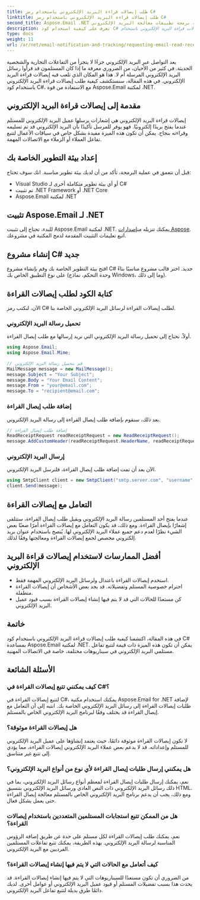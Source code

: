 ```yaml
---
title: طلب إيصالات قراءة البريد الإلكتروني باستخدام رمز C#
linktitle: طلب إيصالات قراءة البريد الإلكتروني باستخدام رمز C#
second_title: Aspose.Email .NET واجهة برمجة تطبيقات معالجة البريد الإلكتروني
description: تعرف على كيفية استخدام كود C# لطلب إيصالات قراءة البريد الإلكتروني باستخدام Aspose.Email for .NET، مما يعزز تتبع الاتصالات.
type: docs
weight: 11
url: /ar/net/email-notification-and-tracking/requesting-email-read-receipts-using-csharp-code/
---
```


يعد التواصل عبر البريد الإلكتروني جزءًا لا يتجزأ من التفاعلات التجارية والشخصية الحديثة. في كثير من الأحيان، من الضروري معرفة ما إذا كان المستلمون قد قرأوا رسائل البريد الإلكتروني المرسلة أم لا. هذا هو المكان الذي تلعب فيه إيصالات قراءة البريد الإلكتروني. في هذه المقالة، سنستكشف كيفية طلب إيصالات قراءة البريد الإلكتروني باستخدام كود C#، مع الاستفادة من قوة Aspose.Email لمكتبة .NET.

## مقدمة إلى إيصالات قراءة البريد الإلكتروني

إيصالات قراءة البريد الإلكتروني هي إشعارات يرسلها عميل البريد الإلكتروني للمستلم عندما يفتح بريدًا إلكترونيًا. فهو يوفر للمرسل تأكيدًا بأن البريد الإلكتروني قد تم تسليمه وقراءته بنجاح. يمكن أن تكون هذه الميزة مفيدة بشكل خاص في سياقات الأعمال لتتبع تفاعل العملاء أو الزملاء مع الاتصالات المهمة.

## إعداد بيئة التطوير الخاصة بك

قبل أن نتعمق في عملية البرمجة، تأكد من أن لديك بيئة تطوير مناسبة. انك سوف تحتاج:

- Visual Studio أو أي بيئة تطوير متكاملة أخرى لـ C#
- تم تثبيت .NET Framework أو .NET Core
- Aspose.Email لمكتبة .NET

## تثبيت Aspose.Email لـ .NET

 للبدء، تحتاج إلى تثبيت Aspose.Email لمكتبة .NET. يمكنك تنزيله من[إصدارات Aspose](https://releases.aspose.com/email/net/). اتبع تعليمات التثبيت المقدمة لدمج المكتبة في مشروعك.

## إنشاء مشروع C# جديد

افتح بيئة التطوير الخاصة بك وقم بإنشاء مشروع C# جديد. اختر قالب مشروع مناسبًا بناءً على نوع التطبيق الخاص بك (وحدة التحكم، نماذج Windows، وما إلى ذلك).

## كتابة الكود لطلب إيصالات القراءة

الآن، لنكتب رمز C# لطلب إيصالات القراءة لرسائل البريد الإلكتروني الخاصة بنا.

### تحميل رسالة البريد الإلكتروني

أولاً، نحتاج إلى تحميل رسالة البريد الإلكتروني التي نريد إرسالها مع طلب إيصال القراءة.

```csharp
using Aspose.Email;
using Aspose.Email.Mime;

// قم بتحميل رسالة البريد الإلكتروني
MailMessage message = new MailMessage();
message.Subject = "Your Subject";
message.Body = "Your Email Content";
message.From = "your@email.com";
message.To = "recipient@email.com";
```

### إضافة طلب إيصال القراءة

بعد ذلك، سنقوم بإضافة طلب إيصال القراءة إلى رسالة البريد الإلكتروني.

```csharp
// إضافة طلب إيصال القراءة
ReadReceiptRequest readReceiptRequest = new ReadReceiptRequest();
message.AddCustomHeader(readReceiptRequest.HeaderName, readReceiptRequest.HeaderValue);
```

### إرسال البريد الإلكتروني

الآن بعد أن تمت إضافة طلب إيصال القراءة، فلنرسل البريد الإلكتروني.

```csharp
using SmtpClient client = new SmtpClient("smtp.server.com", "username", "password");
client.Send(message);
```

## التعامل مع إيصالات القراءة

عندما يفتح أحد المستلمين رسالة البريد الإلكتروني ويقبل طلب إيصال القراءة، ستتلقى إشعارًا بإيصال القراءة. ومع ذلك، قد يكون التعامل مع إيصالات القراءة أمرًا صعبًا بعض الشيء نظرًا لعدم دعم جميع عملاء البريد الإلكتروني لها. يُنصح باستخدام عنوان بريد إلكتروني مخصص لجمع إيصالات القراءة ومعالجتها وفقًا لذلك.

## أفضل الممارسات لاستخدام إيصالات قراءة البريد الإلكتروني

- استخدم إيصالات القراءة باعتدال ولرسائل البريد الإلكتروني المهمة فقط.
- احترام خصوصية المستلم وتفضيلاته. قد يجد بعض الأشخاص أن إيصالات القراءة متطفلة.
- كن مستعدًا للحالات التي قد لا يتم فيها إنشاء إيصالات القراءة بسبب قيود عميل البريد الإلكتروني.

## خاتمة

في هذه المقالة، اكتشفنا كيفية طلب إيصالات قراءة البريد الإلكتروني باستخدام كود C# بمساعدة Aspose.Email لمكتبة .NET. يمكن أن تكون هذه الميزة ذات قيمة لتتبع تفاعل مستلمي البريد الإلكتروني في سيناريوهات مختلفة، خاصة في الاتصالات المهنية.

## الأسئلة الشائعة

### كيف يمكنني تتبع إيصالات القراءة في C#؟

لتتبع إيصالات القراءة في C#، يمكنك استخدام مكتبة Aspose.Email for .NET لإضافة طلبات إيصالات القراءة إلى رسائل البريد الإلكتروني الخاصة بك. انتبه إلى أن التعامل مع إيصال القراءة قد يختلف وفقًا لبرنامج البريد الإلكتروني الخاص بالمستلم.

### هل إيصالات القراءة موثوقة؟

لا تكون إيصالات القراءة موثوقة دائمًا، حيث يعتمد إنشاؤها على عميل البريد الإلكتروني للمستلم وإعداداته. قد لا يدعم بعض عملاء البريد الإلكتروني إيصالات القراءة، مما يؤدي إلى تتبع غير متناسق.

### هل يمكنني إرسال طلبات إيصال القراءة لأي نوع من أنواع البريد الإلكتروني؟

نعم، يمكنك إرسال طلبات إيصال القراءة لمعظم أنواع رسائل البريد الإلكتروني، بما في ذلك رسائل البريد الإلكتروني ذات النص العادي ورسائل البريد الإلكتروني بتنسيق HTML. ومع ذلك، يجب أن يدعم برنامج البريد الإلكتروني الخاص بالمستلم معالجة إيصال القراءة حتى يعمل بشكل فعال.

### هل من الممكن تتبع استجابات المستلمين المتعددين باستخدام إيصالات القراءة؟

نعم، يمكنك طلب إيصالات القراءة لكل مستلم على حدة عن طريق إضافة الرؤوس المناسبة لرسالة البريد الإلكتروني. بهذه الطريقة، يمكنك تتبع تفاعلات المستلمين الفرديين مع البريد الإلكتروني.

### كيف أتعامل مع الحالات التي لا يتم فيها إنشاء إيصالات القراءة؟

من الضروري أن تكون مستعدًا للسيناريوهات التي لا يتم فيها إنشاء إيصالات القراءة. قد يحدث هذا بسبب تفضيلات المستلم أو قيود عميل البريد الإلكتروني أو عوامل أخرى. لديك دائمًا طرق بديلة لتتبع تفاعل البريد الإلكتروني.